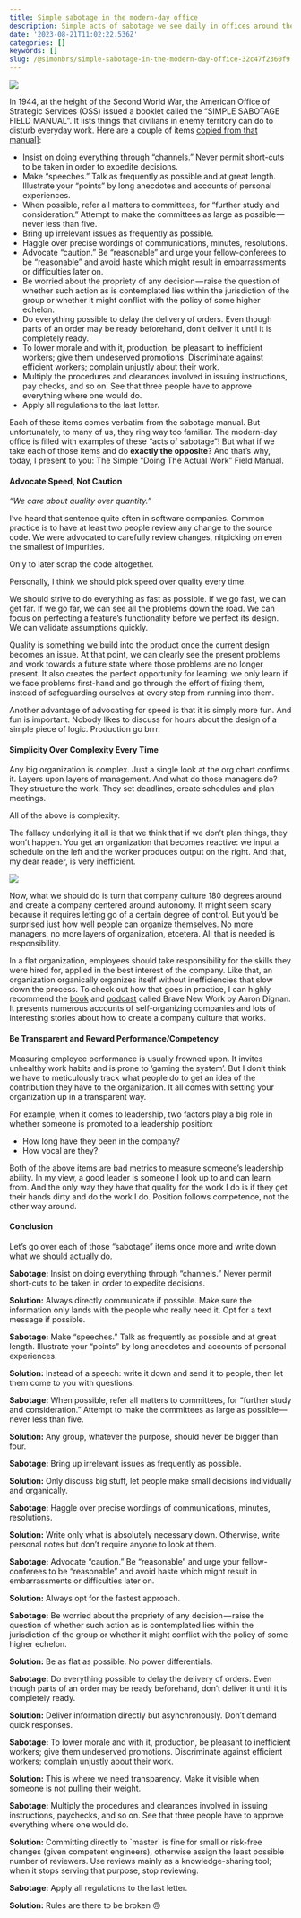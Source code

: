```yaml
---
title: Simple sabotage in the modern-day office
description: Simple acts of sabotage we see daily in offices around the world.
date: '2023-08-21T11:02:22.536Z'
categories: []
keywords: []
slug: /@simonbrs/simple-sabotage-in-the-modern-day-office-32c47f2360f9
---
```


![](img/1__OUKBMiEaV__KlJJuqA6dzyw.jpeg)

In 1944, at the height of the Second World War, the American Office of Strategic Services (OSS) issued a booklet called the “SIMPLE SABOTAGE FIELD MANUAL”. It lists things that civilians in enemy territory can do to disturb everyday work. Here are a couple of items [copied from that manual](https://en.wikisource.org/wiki/Simple_Sabotage_Field_Manual/Specific_Suggestions_for_Simple_Sabotage)\]:

*   Insist on doing everything through “channels.” Never permit short-cuts to be taken in order to expedite decisions.
*   Make “speeches.” Talk as frequently as possible and at great length. Illustrate your “points” by long anecdotes and accounts of personal experiences.
*   When possible, refer all matters to committees, for “further study and consideration.” Attempt to make the committees as large as possible — never less than five.
*   Bring up irrelevant issues as frequently as possible.
*   Haggle over precise wordings of communications, minutes, resolutions.
*   Advocate “caution.” Be “reasonable” and urge your fellow-conferees to be “reasonable” and avoid haste which might result in embarrassments or difficulties later on.
*   Be worried about the propriety of any decision — raise the question of whether such action as is contemplated lies within the jurisdiction of the group or whether it might conflict with the policy of some higher echelon.
*   Do everything possible to delay the delivery of orders. Even though parts of an order may be ready beforehand, don’t deliver it until it is completely ready.
*   To lower morale and with it, production, be pleasant to inefficient workers; give them undeserved promotions. Discriminate against efficient workers; complain unjustly about their work.
*   Multiply the procedures and clearances involved in issuing instructions, pay checks, and so on. See that three people have to approve everything where one would do.
*   Apply all regulations to the last letter.

Each of these items comes verbatim from the sabotage manual. But unfortunately, to many of us, they ring way too familiar. The modern-day office is filled with examples of these “acts of sabotage”! But what if we take each of those items and do **exactly the opposite**? And that’s why, today, I present to you: The Simple “Doing The Actual Work” Field Manual.

#### **Advocate Speed, Not Caution**

_“We care about quality over quantity.”_

I’ve heard that sentence quite often in software companies. Common practice is to have at least two people review any change to the source code. We were advocated to carefully review changes, nitpicking on even the smallest of impurities.

Only to later scrap the code altogether.

Personally, I think we should pick speed over quality every time.

We should strive to do everything as fast as possible. If we go fast, we can get far. If we go far, we can see all the problems down the road. We can focus on perfecting a feature’s functionality before we perfect its design. We can validate assumptions quickly.

Quality is something we build into the product once the current design becomes an issue. At that point, we can clearly see the present problems and work towards a future state where those problems are no longer present. It also creates the perfect opportunity for learning: we only learn if we face problems first-hand and go through the effort of fixing them, instead of safeguarding ourselves at every step from running into them.

Another advantage of advocating for speed is that it is simply more fun. And fun is important. Nobody likes to discuss for hours about the design of a simple piece of logic. Production go brrr.

#### **Simplicity Over Complexity Every Time**

Any big organization is complex. Just a single look at the org chart confirms it. Layers upon layers of management. And what do those managers do? They structure the work. They set deadlines, create schedules and plan meetings.

All of the above is complexity.

The fallacy underlying it all is that we think that if we don’t plan things, they won’t happen. You get an organization that becomes reactive: we input a schedule on the left and the worker produces output on the right. And that, my dear reader, is very inefficient.

![](img/1__Uk7HJMDp56wr2HRoEa8rgA.jpeg)

Now, what we should do is turn that company culture 180 degrees around and create a company centered around autonomy. It might seem scary because it requires letting go of a certain degree of control. But you’d be surprised just how well people can organize themselves. No more managers, no more layers of organization, etcetera. All that is needed is responsibility.

In a flat organization, employees should take responsibility for the skills they were hired for, applied in the best interest of the company. Like that, an organization organically organizes itself without inefficiencies that slow down the process. To check out how that goes in practice, I can highly recommend the [book](https://www.bravenewwork.com/) and [podcast](https://www.bravenewwork.com/podcast) called Brave New Work by Aaron Dignan. It presents numerous accounts of self-organizing companies and lots of interesting stories about how to create a company culture that works.

#### **Be Transparent and Reward Performance/Competency**

Measuring employee performance is usually frowned upon. It invites unhealthy work habits and is prone to ‘gaming the system’. But I don’t think we have to meticulously track what people do to get an idea of the contribution they have to the organization. It all comes with setting your organization up in a transparent way.

For example, when it comes to leadership, two factors play a big role in whether someone is promoted to a leadership position:

*   How long have they been in the company?
*   How vocal are they?

Both of the above items are bad metrics to measure someone’s leadership ability. In my view, a good leader is someone I look up to and can learn from. And the only way they have that quality for the work I do is if they get their hands dirty and do the work I do. Position follows competence, not the other way around.

#### **Conclusion**

Let’s go over each of those “sabotage” items once more and write down what we should actually do.

**Sabotage:** Insist on doing everything through “channels.” Never permit short-cuts to be taken in order to expedite decisions.

**Solution:** Always directly communicate if possible. Make sure the information only lands with the people who really need it. Opt for a text message if possible.

**Sabotage:** Make “speeches.” Talk as frequently as possible and at great length. Illustrate your “points” by long anecdotes and accounts of personal experiences.

**Solution:** Instead of a speech: write it down and send it to people, then let them come to you with questions.

**Sabotage:** When possible, refer all matters to committees, for “further study and consideration.” Attempt to make the committees as large as possible — never less than five.

**Solution:** Any group, whatever the purpose, should never be bigger than four.

**Sabotage:** Bring up irrelevant issues as frequently as possible.

**Solution:** Only discuss big stuff, let people make small decisions individually and organically.

**Sabotage:** Haggle over precise wordings of communications, minutes, resolutions.

**Solution:** Write only what is absolutely necessary down. Otherwise, write personal notes but don’t require anyone to look at them.

**Sabotage:** Advocate “caution.” Be “reasonable” and urge your fellow-conferees to be “reasonable” and avoid haste which might result in embarrassments or difficulties later on.

**Solution:** Always opt for the fastest approach.

**Sabotage:** Be worried about the propriety of any decision — raise the question of whether such action as is contemplated lies within the jurisdiction of the group or whether it might conflict with the policy of some higher echelon.

**Solution:** Be as flat as possible. No power differentials.

**Sabotage:** Do everything possible to delay the delivery of orders. Even though parts of an order may be ready beforehand, don’t deliver it until it is completely ready.

**Solution:** Deliver information directly but asynchronously. Don’t demand quick responses.

**Sabotage:** To lower morale and with it, production, be pleasant to inefficient workers; give them undeserved promotions. Discriminate against efficient workers; complain unjustly about their work.

**Solution:** This is where we need transparency. Make it visible when someone is not pulling their weight.

**Sabotage:** Multiply the procedures and clearances involved in issuing instructions, paychecks, and so on. See that three people have to approve everything where one would do.

**Solution:** Committing directly to \`master\` is fine for small or risk-free changes (given competent engineers), otherwise assign the least possible number of reviewers. Use reviews mainly as a knowledge-sharing tool; when it stops serving that purpose, stop reviewing.

**Sabotage:** Apply all regulations to the last letter.

**Solution:** Rules are there to be broken 🙃